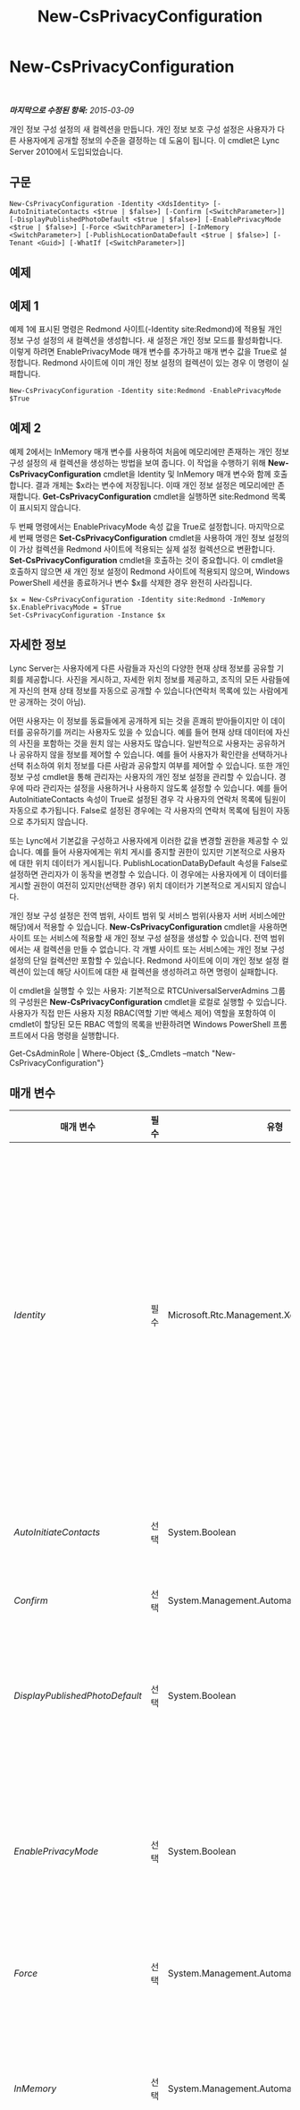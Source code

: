 ﻿---
title: New-CsPrivacyConfiguration
TOCTitle: New-CsPrivacyConfiguration
ms:assetid: 9b7f02d7-93a5-4fa5-a74c-3fe4baf8bbfc
ms:mtpsurl: https://technet.microsoft.com/ko-kr/library/Gg398807(v=OCS.15)
ms:contentKeyID: 49304506
ms.date: 08/10/2015
mtps_version: v=OCS.15
ms.translationtype: HT
---

# New-CsPrivacyConfiguration

 

_**마지막으로 수정된 항목:** 2015-03-09_

개인 정보 구성 설정의 새 컬렉션을 만듭니다. 개인 정보 보호 구성 설정은 사용자가 다른 사용자에게 공개할 정보의 수준을 결정하는 데 도움이 됩니다. 이 cmdlet은 Lync Server 2010에서 도입되었습니다.

## 구문

    New-CsPrivacyConfiguration -Identity <XdsIdentity> [-AutoInitiateContacts <$true | $false>] [-Confirm [<SwitchParameter>]] [-DisplayPublishedPhotoDefault <$true | $false>] [-EnablePrivacyMode <$true | $false>] [-Force <SwitchParameter>] [-InMemory <SwitchParameter>] [-PublishLocationDataDefault <$true | $false>] [-Tenant <Guid>] [-WhatIf [<SwitchParameter>]]

## 예제

## 예제 1

예제 1에 표시된 명령은 Redmond 사이트(-Identity site:Redmond)에 적용될 개인 정보 구성 설정의 새 컬렉션을 생성합니다. 새 설정은 개인 정보 모드를 활성화합니다. 이렇게 하려면 EnablePrivacyMode 매개 변수를 추가하고 매개 변수 값을 True로 설정합니다. Redmond 사이트에 이미 개인 정보 설정의 컬렉션이 있는 경우 이 명령이 실패합니다.

    New-CsPrivacyConfiguration -Identity site:Redmond -EnablePrivacyMode $True

## 예제 2

예제 2에서는 InMemory 매개 변수를 사용하여 처음에 메모리에만 존재하는 개인 정보 구성 설정의 새 컬렉션을 생성하는 방법을 보여 줍니다. 이 작업을 수행하기 위해 **New-CsPrivacyConfiguration** cmdlet을 Identity 및 InMemory 매개 변수와 함께 호출합니다. 결과 개체는 $x라는 변수에 저장됩니다. 이때 개인 정보 설정은 메모리에만 존재합니다. **Get-CsPrivacyConfiguration** cmdlet을 실행하면 site:Redmond 목록이 표시되지 않습니다.

두 번째 명령에서는 EnablePrivacyMode 속성 값을 True로 설정합니다. 마지막으로 세 번째 명령은 **Set-CsPrivacyConfiguration** cmdlet을 사용하여 개인 정보 설정의 이 가상 컬렉션을 Redmond 사이트에 적용되는 실제 설정 컬렉션으로 변환합니다. **Set-CsPrivacyConfiguration** cmdlet을 호출하는 것이 중요합니다. 이 cmdlet을 호출하지 않으면 새 개인 정보 설정이 Redmond 사이트에 적용되지 않으며, Windows PowerShell 세션을 종료하거나 변수 $x를 삭제한 경우 완전히 사라집니다.

    $x = New-CsPrivacyConfiguration -Identity site:Redmond -InMemory
    $x.EnablePrivacyMode = $True
    Set-CsPrivacyConfiguration -Instance $x

## 자세한 정보

Lync Server는 사용자에게 다른 사람들과 자신의 다양한 현재 상태 정보를 공유할 기회를 제공합니다. 사진을 게시하고, 자세한 위치 정보를 제공하고, 조직의 모든 사람들에게 자신의 현재 상태 정보를 자동으로 공개할 수 있습니다(연락처 목록에 있는 사람에게만 공개하는 것이 아님).

어떤 사용자는 이 정보를 동료들에게 공개하게 되는 것을 흔쾌히 받아들이지만 이 데이터를 공유하기를 꺼리는 사용자도 있을 수 있습니다. 예를 들어 현재 상태 데이터에 자신의 사진을 포함하는 것을 원치 않는 사용자도 많습니다. 일반적으로 사용자는 공유하거나 공유하지 않을 정보를 제어할 수 있습니다. 예를 들어 사용자가 확인란을 선택하거나 선택 취소하여 위치 정보를 다른 사람과 공유할지 여부를 제어할 수 있습니다. 또한 개인 정보 구성 cmdlet을 통해 관리자는 사용자의 개인 정보 설정을 관리할 수 있습니다. 경우에 따라 관리자는 설정을 사용하거나 사용하지 않도록 설정할 수 있습니다. 예를 들어 AutoInitiateContacts 속성이 True로 설정된 경우 각 사용자의 연락처 목록에 팀원이 자동으로 추가됩니다. False로 설정된 경우에는 각 사용자의 연락처 목록에 팀원이 자동으로 추가되지 않습니다.

또는 Lync에서 기본값을 구성하고 사용자에게 이러한 값을 변경할 권한을 제공할 수 있습니다. 예를 들어 사용자에게는 위치 게시를 중지할 권한이 있지만 기본적으로 사용자에 대한 위치 데이터가 게시됩니다. PublishLocationDataByDefault 속성을 False로 설정하면 관리자가 이 동작을 변경할 수 있습니다. 이 경우에는 사용자에게 이 데이터를 게시할 권한이 여전히 있지만(선택한 경우) 위치 데이터가 기본적으로 게시되지 않습니다.

개인 정보 구성 설정은 전역 범위, 사이트 범위 및 서비스 범위(사용자 서버 서비스에만 해당)에서 적용할 수 있습니다. **New-CsPrivacyConfiguration** cmdlet을 사용하면 사이트 또는 서비스에 적용할 새 개인 정보 구성 설정을 생성할 수 있습니다. 전역 범위에서는 새 컬렉션을 만들 수 없습니다. 각 개별 사이트 또는 서비스에는 개인 정보 구성 설정의 단일 컬렉션만 포함할 수 있습니다. Redmond 사이트에 이미 개인 정보 설정 컬렉션이 있는데 해당 사이트에 대한 새 컬렉션을 생성하려고 하면 명령이 실패합니다.

이 cmdlet을 실행할 수 있는 사용자: 기본적으로 RTCUniversalServerAdmins 그룹의 구성원은 **New-CsPrivacyConfiguration** cmdlet을 로컬로 실행할 수 있습니다. 사용자가 직접 만든 사용자 지정 RBAC(역할 기반 액세스 제어) 역할을 포함하여 이 cmdlet이 할당된 모든 RBAC 역할의 목록을 반환하려면 Windows PowerShell 프롬프트에서 다음 명령을 실행합니다.

Get-CsAdminRole | Where-Object {$\_.Cmdlets –match "New-CsPrivacyConfiguration"}

## 매개 변수


<table>
<colgroup>
<col style="width: 25%" />
<col style="width: 25%" />
<col style="width: 25%" />
<col style="width: 25%" />
</colgroup>
<thead>
<tr class="header">
<th>매개 변수</th>
<th>필수</th>
<th>유형</th>
<th>설명</th>
</tr>
</thead>
<tbody>
<tr class="odd">
<td><p><em>Identity</em></p></td>
<td><p>필수</p></td>
<td><p>Microsoft.Rtc.Management.Xds.XdsIdentity</p></td>
<td><p>생성할 개인 정보 구성 설정의 고유한 식별자입니다. 사이트 범위에서 새 설정 컬렉션을 생성하려면 -Identity site:Redmond와 유사한 구문을 사용합니다. 서비스 범위에서 새 설정을 만들려면 -Identity service:UserServer:atl-cs-001.litwareinc.com과 유사한 구문을 사용합니다. 개인 정보 설정은 사용자 서버 서비스에 대해서만 생성할 수 있습니다. 이러한 설정을 다른 서비스에 적용하려고 하면 오류가 발생합니다.</p>
<p>지정된 사이트나 서비스에 대한 개인 정보 구성 설정이 이미 있는 경우 명령이 실패합니다. 마찬가지로 전역 설정의 새 컬렉션을 생성하려고 하면 명령이 실패합니다.</p></td>
</tr>
<tr class="even">
<td><p><em>AutoInitiateContacts</em></p></td>
<td><p>선택</p></td>
<td><p>System.Boolean</p></td>
<td><p>True로 설정된 경우 Lync에서 모든 관리자 및 부하 직원을 대화 상대 목록에 자동으로 추가합니다. 기본값은 True입니다.</p></td>
</tr>
<tr class="odd">
<td><p><em>Confirm</em></p></td>
<td><p>선택</p></td>
<td><p>System.Management.Automation.SwitchParameter</p></td>
<td><p>명령을 실행하기 전에 확인 메시지를 표시합니다.</p></td>
</tr>
<tr class="even">
<td><p><em>DisplayPublishedPhotoDefault</em></p></td>
<td><p>선택</p></td>
<td><p>System.Boolean</p></td>
<td><p>True로 설정된 경우 사용자의 사진이 Lync에 자동으로 게시됩니다. False로 설정된 경우 사용자가 [다른 사람에게 내 사진 표시] 옵션을 명시적으로 선택하지 않는 한 사용자의 사진을 사용할 수 없습니다. 기본값은 True입니다.</p></td>
</tr>
<tr class="odd">
<td><p><em>EnablePrivacyMode</em></p></td>
<td><p>선택</p></td>
<td><p>System.Boolean</p></td>
<td><p>True인 경우 사용자가 고급 공개 수준 모드를 사용할 수 있습니다. 고급 공개 수준 모드에서는 대화 상대 목록의 사용자만 현재 상태 정보를 보도록 허용됩니다. False로 설정된 경우 조직의 모든 구성원이 사용자의 현재 상태 정보를 사용할 수 있습니다. 기본값은 False입니다.</p></td>
</tr>
<tr class="even">
<td><p><em>Force</em></p></td>
<td><p>선택</p></td>
<td><p>System.Management.Automation.SwitchParameter</p></td>
<td><p>명령을 실행할 때 발생할 수 있는 심각하지 않은 오류 메시지를 표시하지 않습니다.</p></td>
</tr>
<tr class="odd">
<td><p><em>InMemory</em></p></td>
<td><p>선택</p></td>
<td><p>System.Management.Automation.SwitchParameter</p></td>
<td><p>개체를 실제로 영구 변경 사항으로 커밋하지 않고 개체 참조를 만듭니다. 이 매개 변수와 함께 호출된 이 cmdlet의 결과를 변수로 할당하면 개체 참조의 속성을 변경한 후 이 cmdlet과 일치하는 Set- cmdlet을 호출하여 해당 변경 사항을 커밋할 수 있습니다.</p></td>
</tr>
<tr class="even">
<td><p><em>PublishLocationDataDefault</em></p></td>
<td><p>선택</p></td>
<td><p>System.Boolean</p></td>
<td><p>True로 설정된 경우 위치 데이터가 Lync에 자동으로 게시됩니다. False로 설정된 경우 사용자가 [연락처 내 위치 표시] 옵션을 명시적으로 선택하지 않는 한 위치 데이터를 사용할 수 없습니다. 기본값은 True입니다.</p></td>
</tr>
<tr class="odd">
<td><p><em>Tenant</em></p></td>
<td><p>선택</p></td>
<td><p>System.Guid</p></td>
<td><p>새 개인 정보 구성 설정이 만들어지는 비즈니스용 Skype Online 테넌트 계정의 GUID(Globally unique identifier)입니다. 예를 들면 다음과 같습니다.</p>
<p>–Tenant &quot;38aad667-af54-4397-aaa7-e94c79ec2308&quot;</p>
<p>다음 명령을 실행하여 각 테넌트에 대한 테넌트 ID를 반환할 수 있습니다.</p>
<p>Get-CsTenant | Select-Object DisplayName, TenantID</p></td>
</tr>
<tr class="even">
<td><p><em>WhatIf</em></p></td>
<td><p>선택</p></td>
<td><p>System.Management.Automation.SwitchParameter</p></td>
<td><p>명령을 실제로 실행하지 않고도 명령이 실행될 경우 발생할 수 있는 현상을 설명합니다.</p></td>
</tr>
</tbody>
</table>


## 입력 형식

없음. **New-CsPrivacyConfiguration** cmdlet은 파이프라인된 입력을 허용하지 않습니다.

## 반환 형식

**New-CsPrivacyConfiguration** cmdlet은 Microsoft.Rtc.Management.WritableConfig.Settings.UserServices.PrivacyConfiguration 개체의 새 인스턴스를 만듭니다.

## 참고 항목

#### 기타 리소스

[Get-CsPrivacyConfiguration](get-csprivacyconfiguration.md)  
[Remove-CsPrivacyConfiguration](remove-csprivacyconfiguration.md)  
[Set-CsPrivacyConfiguration](set-csprivacyconfiguration.md)

